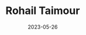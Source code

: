 ---
date: "2023-05-26"
title: Rohail Taimour
toc: false      
type: landing

# Your landing page sections - add as many different content blocks as you like
sections:
  - block: hero
    id: hero-section
    content:
      title: "Hello, I'm Rohail Taimour"
      subtitle: "Welcome to my website!"
      text: "I'm a software engineer with a passion for drumming, data science and machine learning. Here you'll find my blog posts, projects, and more."
      image:
        filename: "covers/webResult.JPG"
        focal_point: "Smart"
        preview_only: false
      avatar: true  # Set this to true to make the image an avatar
  # - block: pages
  #   id: recent-posts
  #   content:
  #     title: "Recent Posts"
  #     count: 5  # Number of posts to display
  #     filters:
  #       folders:
  #         - blog  # Assuming your posts are in the 'content/blog' directory
  #     order: desc
---
